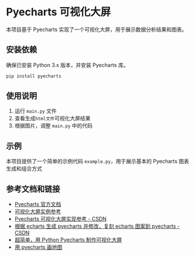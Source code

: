 # Pyecharts 可视化大屏

本项目基于 Pyecharts 实现了一个可视化大屏，用于展示数据分析结果和图表。

## 安装依赖

确保已安装 Python 3.x 版本，并安装 Pyecharts 库。

```bash
pip install pyecharts
```

## 使用说明

1. 运行 `main.py` 文件
2. 查看生成`html文件`可视化大屏结果
3. 根据图片，调整 `main.py` 中的代码

## 示例

本项目提供了一个简单的示例代码 `example.py`，用于展示基本的 Pyecharts 图表生成和组合方式

## 参考文档和链接

- [Pyecharts 官方文档](https://pyecharts.org/#/)
- [可视化大屏实例参考](https://www.sohu.com/a/705294338_178408)
- [Pyecharts 可视化大屏实现参考 - CSDN](https://blog.csdn.net/yang3366/article/details/131110369)
- [根据 echarts 生成 pyecharts 并修改，复刻 echarts 图案到 pyecharts - CSDN](https://blog.csdn.net/qq_16381291/article/details/121680477)
- [超简单，用 Python Pyecharts 制作可视化大屏](https://blog.csdn.net/Summer_4336/article/details/121967772?utm_medium=distribute.pc_relevant.none-task-blog-2~default~baidujs_baidulandingword~default-0-121967772-blog-131110369.235^v39^pc_relevant_anti_vip_base&spm=1001.2101.3001.4242.1&utm_relevant_index=1)
- [用 pyecharts 画地图](https://blog.csdn.net/dyg66/article/details/106097026)

